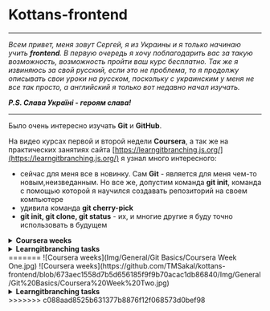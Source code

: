 # Kottans-frontend
___
_Всем привет, меня зовут Сергей, я из Украины и я только начинаю учить ___frontend___. В первую очередь я хочу поблагодарить вас за такую возможность, возможность пройти ваш курс бесплатно. Так же я извиняюсь за свой русский, если это не проблема, то я продолжу описывать свои уроки на русском, поскольку с украинским у меня не все так просто, а английский я только вот недавно начал изучать._

___P.S. Слава Україні - героям слава!___
___
Было очень интересно изучать __Git__ и __GitHub__.

На видео курсах первой и второй недели __Coursera__, а так же на практических занятиях сайта [https://learngitbranching.js.org/](https://learngitbranching.js.org/) я узнал много интересного:

* сейчас для меня все в новинку. Сам __Git__ - является для меня чем-то новым,неизведанным. Но все же, допустим команда __git init__, команда с помощью которой я научился создавать репозиторий на своем компьютере
* удивила команда __git cherry-pick__
* __git init, git clone, git status__ - их, и многие другие я буду точно использовать в будущем
<details>
<summary><strong>Coursera weeks</strong></summary>
<<<<<<< HEAD
</details>
<details>
<summary><strong>Learngitbranching tasks</strong></summary>
</details>
=======
![Coursera weeks](Img/General/Git Basics/Coursera Week One.jpg)
![Coursera weeks](https://github.com/TMSakal/kottans-frontend/blob/673aec1558d7b5d656185f9f9b70acac1db86840/Img/General/Git%20Basics/Coursera%20Week%20Two.jpg)
</details>
<details>
<summary><strong>Learngitbranching tasks</strong></summary>
![Learngitbranching tasks](https://github.com/TMSakal/kottans-frontend/blob/673aec1558d7b5d656185f9f9b70acac1db86840/Img/General/Git%20Basics/Learngitbranching.js.org%20-%20Main.jpg)
![Learngitbranching tasks](https://github.com/TMSakal/kottans-frontend/blob/673aec1558d7b5d656185f9f9b70acac1db86840/Img/General/Git%20Basics/Learngitbranching.js.org%20-%20Remote.jpg)
</details>
>>>>>>> c088aad8525b631377b8876f12f068573d0bef98
